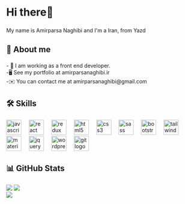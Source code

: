 <h1 align="left">Hi there👋</h1>

###

<p align="left">My name is Amirparsa Naghibi and I'm a Iran, from Yazd</p>

###

<h2 align="left">🚀 About me</h2>

###

<p align="left">- 🔭 I am working as a front end developer.<br>-🖥️  See my portfolio at amirparsanaghibi.ir<br>-✉️  You can contact me at amirparsanaghibi@gmail.com</p>

###

<h2 align="left">🛠 Skills</h2>

###

<div align="left">
  <img src="https://skillicons.dev/icons?i=js" height="40" alt="javascript logo"  />
  <img width="12" />
  <img src="https://skillicons.dev/icons?i=react" height="40" alt="react logo"  />
  <img width="12" />
  <img src="https://skillicons.dev/icons?i=redux" height="40" alt="redux logo"  />
  <img width="12" />
  <img src="https://skillicons.dev/icons?i=html" height="40" alt="html5 logo"  />
  <img width="12" />
  <img src="https://skillicons.dev/icons?i=css" height="40" alt="css3 logo"  />
  <img width="12" />
  <img src="https://skillicons.dev/icons?i=sass" height="40" alt="sass logo"  />
  <img width="12" />
  <img src="https://skillicons.dev/icons?i=bootstrap" height="40" alt="bootstrap logo"  />
  <img width="12" />
  <img src="https://skillicons.dev/icons?i=tailwind" height="40" alt="tailwindcss logo"  />
  <img width="12" />
  <img src="https://skillicons.dev/icons?i=materialui" height="40" alt="materialui logo"  />
  <img width="12" />
  <img src="https://skillicons.dev/icons?i=jquery" height="40" alt="jquery logo"  />
  <img width="12" />
  <img src="https://skillicons.dev/icons?i=wordpress" height="40" alt="wordpress logo"  />
  <img width="12" />
  <img src="https://skillicons.dev/icons?i=git" height="40" alt="git logo"  />
</div>

###

<h2 align="left">📊 GitHub Stats</h2>

###

![](https://github-readme-stats.vercel.app/api?username=Amirparsa-n&theme=tokyonight&hide_border=true&include_all_commits=false&count_private=false)
![](https://github-readme-streak-stats.herokuapp.com/?user=Amirparsa-n&theme=tokyonight&hide_border=true)<br/>
![](https://github-readme-stats.vercel.app/api/top-langs/?username=Amirparsa-n&theme=tokyonight&hide_border=true&include_all_commits=false&count_private=false&layout=compact)


